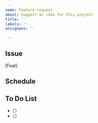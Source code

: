 ```yaml
---
name: Feature request
about: Suggest an idea for this project
title: ''
labels: ''
assignees: ''

---
```


## Issue 
[Feat]

## Schedule

## To Do List 
- [ ]
- [ ]
